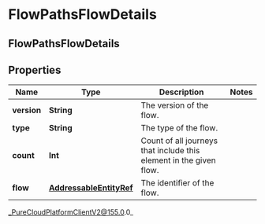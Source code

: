 # FlowPathsFlowDetails

## FlowPathsFlowDetails

## Properties

|Name | Type | Description | Notes|
|------------ | ------------- | ------------- | -------------|
| **version** | **String** | The version of the flow. | |
| **type** | **String** | The type of the flow. | |
| **count** | **Int** | Count of all journeys that include this element in the given flow. | |
| **flow** | [**AddressableEntityRef**](AddressableEntityRef) | The identifier of the flow. | |



_PureCloudPlatformClientV2@155.0.0_
